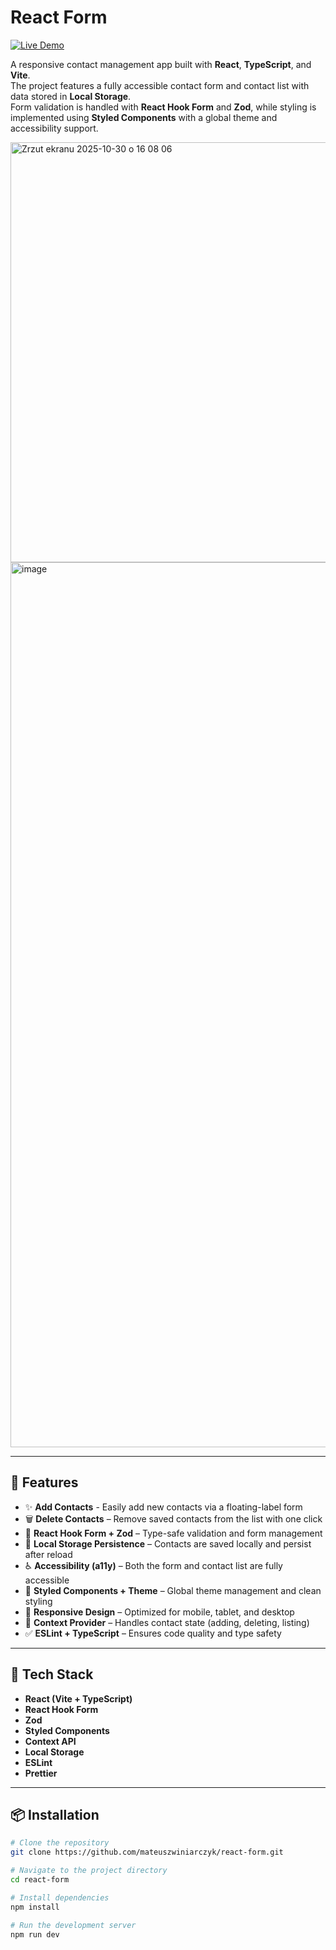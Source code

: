 # React Form

[![Live Demo](https://img.shields.io/badge/🌐_Live_Demo-Click_Here-blue?style=for-the-badge)](https://react-form-preview.vercel.app/)

A responsive contact management app built with **React**, **TypeScript**, and **Vite**.  
The project features a fully accessible contact form and contact list with data stored in **Local Storage**.  
Form validation is handled with **React Hook Form** and **Zod**, while styling is implemented using **Styled Components** with a global theme and accessibility support.

<img width="1437" height="672" alt="Zrzut ekranu 2025-10-30 o 16 08 06" src="https://github.com/user-attachments/assets/cf06d2d2-724c-4d80-a3e4-99aec2ff0231" />

<br />

<img width="2874" height="1416" alt="image" src="https://github.com/user-attachments/assets/94818856-7321-4a27-a4c2-b00789e20a89" />

---

## 🚀 Features

- ✨ **Add Contacts** - Easily add new contacts via a floating-label form
- 🗑️ **Delete Contacts** – Remove saved contacts from the list with one click
- 🧩 **React Hook Form + Zod** – Type-safe validation and form management
- 💾 **Local Storage Persistence** – Contacts are saved locally and persist after reload
- ♿ **Accessibility (a11y)** – Both the form and contact list are fully accessible
- 🎨 **Styled Components + Theme** – Global theme management and clean styling
- 📱 **Responsive Design** – Optimized for mobile, tablet, and desktop
- 🧠 **Context Provider** – Handles contact state (adding, deleting, listing)
- ✅ **ESLint + TypeScript** – Ensures code quality and type safety

---

## 🧰 Tech Stack

- **React (Vite + TypeScript)**
- **React Hook Form**
- **Zod**
- **Styled Components**
- **Context API**
- **Local Storage**
- **ESLint**
- **Prettier**

---

## 📦 Installation

```bash
# Clone the repository
git clone https://github.com/mateuszwiniarczyk/react-form.git

# Navigate to the project directory
cd react-form

# Install dependencies
npm install

# Run the development server
npm run dev
```
